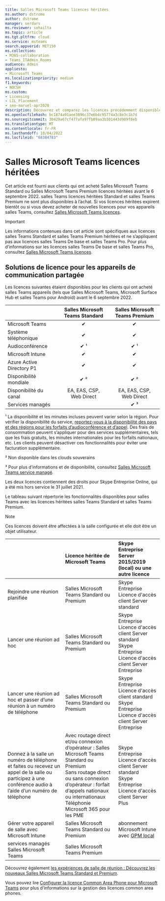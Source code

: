 ```yaml
---
title: Salles Microsoft Teams licences héritées
ms.author: dstrome
author: dstrome
manager: serdars
ms.reviewer: sohailta
ms.topic: article
ms.tgt.pltfrm: cloud
ms.service: msteams
search.appverid: MET150
ms.collection:
- M365-collaboration
- Teams_ITAdmin_Rooms
audience: Admin
appliesto:
- Microsoft Teams
ms.localizationpriority: medium
f1.keywords:
- NOCSH
ms.custom:
- Licensing
- LIL_Placement
- seo-marvel-apr2020
description: Découvrez et comparez les licences précédemment disponibles pour différents types de fonctionnalités d’appel et de réunion dans Salles Microsoft Teams.
ms.openlocfilehash: bc1874a91aee3096c37e6b4c95774a3c8e3c1b7d
ms.sourcegitcommit: 30429a67cf477afa97fb09aa3b301443d989f8eb
ms.translationtype: MT
ms.contentlocale: fr-FR
ms.lasthandoff: 10/04/2022
ms.locfileid: "68384783"
---
```

# <a name="microsoft-teams-rooms-legacy-licenses"></a>Salles Microsoft Teams licences héritées

Cet article est fourni aux clients qui ont acheté Salles Microsoft Teams Standard ou Salles Microsoft Teams Premium licences héritées avant le 6 septembre 2022. salles Teams licences héritées Standard et salles Teams Premium ne sont plus disponibles à l’achat. Si vos licences héritées expirent bientôt ou si vous devez acheter de nouvelles licences pour vos appareils salles Teams, consultez [Salles Microsoft Teams licences](rooms-licensing.md).

> [!IMPORTANT]
> Les informations contenues dans cet article sont spécifiques aux licences salles Teams Standard et salles Teams Premium héritées et ne s’appliquent pas aux licences salles Teams De base et salles Teams Pro. Pour plus d’informations sur les licences salles Teams De base et salles Teams Pro, consultez [Salles Microsoft Teams licences](rooms-licensing.md).

## <a name="licensing-solutions-for-shared-communication-devices"></a>Solutions de licence pour les appareils de communication partagée

Les licences suivantes étaient disponibles pour les clients qui ont acheté salles Teams appareils (tels que Salles Microsoft Teams, Microsoft Surface Hub et salles Teams pour Android) avant le 6 septembre 2022.

|&nbsp;|Salles Microsoft Teams Standard |Salles Microsoft Teams Premium |
|:--- |:---: |:---: |
|Microsoft Teams|  &#x2714;|  &#x2714;|
|Système téléphonique|  &#x2714;|  &#x2714;|
|Audioconférence|&#x2714; &sup1;|&#x2714; &sup1;|
|Microsoft Intune|&#x2714;|&#x2714;|  
|Azure Active Directory P1|&#x2714;|&#x2714;| 
|Disponibilité mondiale | &#x2714; &sup2;| &#x2714; &sup2;|
|Disponibilité du canal | EA, EAS, CSP, <br/>Web Direct | EA, EAS, CSP, <br/>Web Direct |
|Services managés | | &#x2714; &sup3;|

&sup1; La disponibilité et les minutes incluses peuvent varier selon la région. Pour vérifier la disponibilité du service,  [reportez-vous à la disponibilité des pays et des régions pour les forfaits d’audioconférence et d’appel](/microsoftteams/country-and-region-availability-for-audio-conferencing-and-calling-plans). Des frais de consommation peuvent s’appliquer pour des services supplémentaires, tels que les frais gratuits, les minutes internationales pour les forfaits nationaux, etc. Les clients peuvent désactiver ces fonctionnalités pour éviter une facturation supplémentaire.  

&sup2; Non disponible dans les clouds souverains  

&sup3; Pour plus d’informations et de disponibilité, consultez [Salles Microsoft Teams service managé](microsoft-teams-rooms-premium.md).

Les deux licences contiennent des droits pour Skype Entreprise Online, qui a été mis hors service le 31 juillet 2021.

Le tableau suivant répertorie les fonctionnalités disponibles pour salles Teams avec les licences héritées salles Teams Standard et salles Teams Premium.
  
> [!NOTE]
> Ces licences doivent être affectées à la salle configurée et elle doit être un objet utilisateur.

| &nbsp;                                                                                                                 | Licence héritée de Microsoft Teams                                                                                                                                                                                 | Skype Entreprise Server 2015/2019 (local) ou une autre licence                                    |
|:-----------------------------------------------------------------------------------------------------------------------|:---------------------------------------------------------------------------------------------------------------------------------------------------------------------------------------------------------------|:------------------------------------------------------------------------------------------------------|
| Rejoindre une réunion planifiée                                                                                               | Salles Microsoft Teams Standard ou Premium                                                                                                                                                                      | Skype Entreprise Licence d'accès client Server standard                                                                |
| Lancer une réunion ad hoc                                                                                             | Salles Microsoft Teams Standard ou Premium                                                                                                                                                                      | Skype Entreprise Licence d'accès client Server standard  <br/> Skype Entreprise Licence d'accès client Server Entreprise                |
| Lancer une réunion ad hoc et passer d’une réunion à un numéro de téléphone                                                | Salles Microsoft Teams Standard ou Premium                                                                                                                                                                      | Skype Entreprise Licence d'accès client standard  <br/> Skype Entreprise Licence d'accès client Server Entreprise                       |
| Donnez à la salle un numéro de téléphone et faites ou recevez un appel de la salle ou participez à une conférence audio à l’aide d’un numéro de téléphone | Avec routage direct et/ou connexion d’opérateur : Salles Microsoft Teams Standard ou Premium<br/>Sans routage direct ou sans connexion d’opérateur : forfait d’appels nationaux ou internationaux<br/>Téléphonie Microsoft 365 pour les PME | Skype Entreprise Licence d'accès client Server standard  <br/> Skype Entreprise Licence d'accès client Server Plus                      |
| Gérer votre appareil de salle avec Microsoft Intune                                                                          | Salles Microsoft Teams Standard ou Premium                                                                                                                                                                      | abonnement Microsoft Intune avec [GPM local](/configmgr/mdm/plan-design/plan-on-premises-mdm) |
| services managés Salles Microsoft Teams                                                                                 | Salles Microsoft Teams Premium                                                                                                                                                                                  |                                                                                                       |

 Découvrez également [les expériences de salle de réunion : Découvrez les nouveaux Salles Microsoft Teams Standard et Premium](https://www.microsoft.com/microsoft-365/blog/2020/07/21/microsoft-teams-meetings-hybrid-workplace-options/).

 Vous pouvez lire [Configurer la licence Common Area Phone pour Microsoft Teams](../set-up-common-area-phones.md) pour plus d’informations sur la gestion des licences common area phones.
